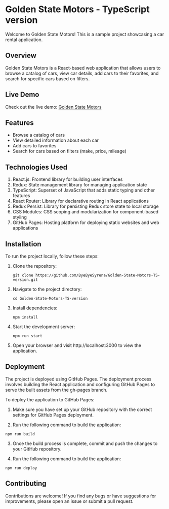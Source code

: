 # Golden State Motors - TypeScript version

Welcome to Golden State Motors! This is a sample project showcasing a car rental
application.

## Overview

Golden State Motors is a React-based web application that allows users to browse
a catalog of cars, view car details, add cars to their favorites, and search for
specific cars based on filters.

## Live Demo

Check out the live demo:
[Golden State Motors](https://byebyesyrena.github.io/Golden-State-Motors-TS-version/)

## Features

- Browse a catalog of cars
- View detailed information about each car
- Add cars to favorites
- Search for cars based on filters (make, price, mileage)

## Technologies Used

1. React.js: Frontend library for building user interfaces
2. Redux: State management library for managing application state
3. TypeScript: Superset of JavaScript that adds static typing and other features
4. React Router: Library for declarative routing in React applications
5. Redux Persist: Library for persisting Redux store state to local storage
6. CSS Modules: CSS scoping and modularization for component-based styling
7. GitHub Pages: Hosting platform for deploying static websites and web
   applications

## Installation

To run the project locally, follow these steps:

1. Clone the repository:

   `git clone https://github.com/ByeByeSyrena/Golden-State-Motors-TS-version.git`

2. Navigate to the project directory:

   `cd Golden-State-Motors-TS-version`

3. Install dependencies:

   `npm install`

4. Start the development server:

   `npm run start`

5. Open your browser and visit http://localhost:3000 to view the application.

## Deployment

The project is deployed using GitHub Pages. The deployment process involves
building the React application and configuring GitHub Pages to serve the built
assets from the gh-pages branch.

To deploy the application to GitHub Pages:

1. Make sure you have set up your GitHub repository with the correct settings
   for GitHub Pages deployment.

2. Run the following command to build the application:

`npm run build`

3. Once the build process is complete, commit and push the changes to your
   GitHub repository.

4. Run the following command to build the application:

`npm run deploy`

## Contributing

Contributions are welcome! If you find any bugs or have suggestions for
improvements, please open an issue or submit a pull request.
